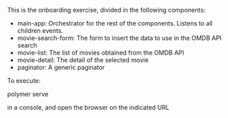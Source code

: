 This is the onboarding exercise, divided in the following components:

- main-app: Orchestrator for the rest of the components. Listens to all children events.
- movie-search-form: The form to insert the data to use in the OMDB API search
- movie-list: The list of movies obtained from the OMDB API
- movie-detail: The detail of the selected movie
- paginator: A generic paginator

To execute:

polymer serve

in a console, and open the browser on the indicated URL